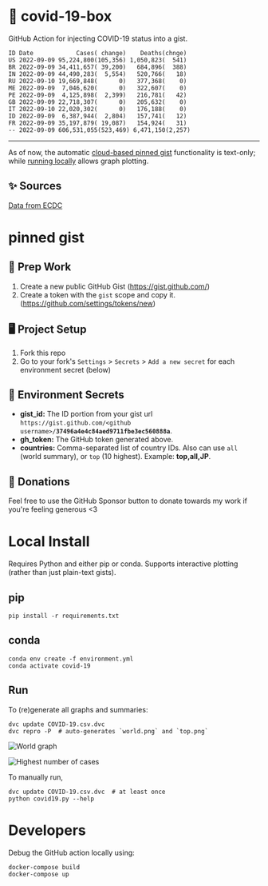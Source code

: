 # 🏥 covid-19-box

GitHub Action for injecting COVID-19 status into a gist.

```
ID Date            Cases( change)    Deaths(chnge)
US 2022-09-09 95,224,800(105,356) 1,050,823(  541)
BR 2022-09-09 34,411,657( 39,200)   684,896(  388)
IN 2022-09-09 44,490,283(  5,554)   520,766(   18)
RU 2022-09-10 19,669,848(      0)   377,368(    0)
ME 2022-09-09  7,046,620(      0)   322,607(    0)
PE 2022-09-09  4,125,898(  2,399)   216,781(   42)
GB 2022-09-09 22,718,307(      0)   205,632(    0)
IT 2022-09-10 22,020,302(      0)   176,188(    0)
ID 2022-09-09  6,387,944(  2,804)   157,741(   12)
FR 2022-09-09 35,197,879( 19,087)   154,924(   31)
-- 2022-09-09 606,531,055(523,469) 6,471,150(2,257)
```

---

As of now, the automatic [cloud-based pinned gist](#pinned-gist) functionality is text-only;
while [running locally](#local-install) allows graph plotting.

## ✨ Sources

[Data from ECDC](https://www.ecdc.europa.eu/en/publications-data/download-todays-data-geographic-distribution-covid-19-cases-worldwide)

# pinned gist

## 🎒 Prep Work
1. Create a new public GitHub Gist (https://gist.github.com/)
1. Create a token with the `gist` scope and copy it. (https://github.com/settings/tokens/new)

## 🖥 Project Setup
1. Fork this repo
1. Go to your fork's `Settings` > `Secrets` > `Add a new secret` for each environment secret (below)

## 🤫 Environment Secrets
- **gist_id:** The ID portion from your gist url `https://gist.github.com/<github username>/`**`37496a4e4c84aed9711fbe3ec560888a`**.
- **gh_token:** The GitHub token generated above.
- **countries:** Comma-separated list of country IDs. Also can use `all` (world summary), or `top` (10 highest). Example: **top,all,JP**.

## 💸 Donations

Feel free to use the GitHub Sponsor button to donate towards my work if you're feeling generous <3

# Local Install

Requires Python and either pip or conda. Supports interactive plotting (rather than just plain-text gists).

## pip

```
pip install -r requirements.txt
```

## conda

```
conda env create -f environment.yml
conda activate covid-19
```

## Run

To (re)generate all graphs and summaries:

```
dvc update COVID-19.csv.dvc
dvc repro -P  # auto-generates `world.png` and `top.png`
```

![World graph](world.png)

![Highest number of cases](top.png)

To manually run,

```
dvc update COVID-19.csv.dvc  # at least once
python covid19.py --help
```

# Developers

Debug the GitHub action locally using:

```
docker-compose build
docker-compose up
```
